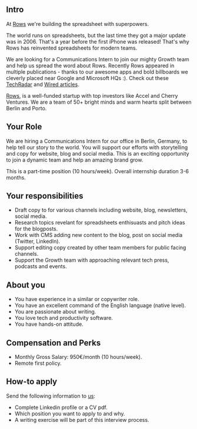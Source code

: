 ## Intro
At [Rows](https://rows.com/) we're building the spreadsheet with superpowers. 

The world runs on spreadsheets, but the last time they got a major update was in 2006. That's a year before the first iPhone was released!
That's why Rows has reinvented spreadsheets for modern teams.

We are looking for a Communications Intern to join our mighty Growth team and help us spread the word about Rows. Recently Rows appeared in multiple publications - thanks to our awesome apps and bold billboards we cleverly placed near Google and Microsoft HQs :). Check out these [TechRadar](https://www.techradar.com/uk/news/the-tyranny-of-microsoft-excel-may-finally-be-over) and [Wired articles](https://www.wired.com/story/spreadsheets-are-hot-and-cranking-out-complex-code/). 

[Rows](https://rows.com/), is a well-funded startup with top investors like Accel and Cherry Ventures. We are a team of 50+ bright minds and warm hearts split between Berlin and Porto.

## Your Role

We are hiring a Communications Intern for our office in Berlin, Germany, to help tell our story to the world. You will support our efforts with storytelling and copy for website, blog and social media. This is an exciting opportunity to join a dynamic team and help an amazing brand grow.

This is a part-time position (10 hours/week). Overall internship duration 3-6 months.

## Your responsibilities
- Draft copy to for various channels including website, blog, newsletters, social media.
- Research topics revelant for spreadsheets enthisuasts and pitch ideas for the blogposts. 
- Work with CMS adding new content to the blog, post on social media (Twitter, LinkedIn).
- Support editing copy created by other team members for public facing channels.
- Support the Growth team with approaching relevant tech press, podcasts and events.


## About you
- You have experience in a similar or copywriter role.
- You have an excellent command of the English language (native level).
- You are passionate about writing.
- You love tech and productivity software. 
- You have hands-on attitude.


## Compensation and Perks
- Monthly Gross Salary: 950€/month (10 hours/week).
- Remote first policy.


## How-to apply
Send the following information to [us](mailto:join@rows.com):
- Complete Linkedin profile or a CV pdf.
- Which position you want to apply to and why.
- A writing exercise will be part of this interview process.
